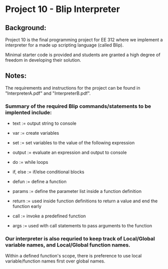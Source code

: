 # Project 10 - Blip Interpreter


## Background: 

Project 10 is the final programming project for EE 312 where we implement a interpreter for a made up scripting language (called Blip). 

Minimal starter code is provided and students are granted a high degree of freedom in developing their solution.


## Notes: 

The requirements and instructions for the project can be found in "InterpreterA.pdf" and "InterpreterB.pdf".


### Summary of the required Blip commands/statements to be implented include: 

* text := output string to console 

* var := create variables 

* set := set variables to the value of the following expression 

* output := evaluate an expression and output to console 

* do := while loops 

* if, else := if/else conditional blocks 

* defun := define a function 

* params := define the parameter list inside a function definition 

* return := used inside function definitions to return a value and end the function early 

* call := invoke a predefined function 

* args := used with call statements to pass arguments to the function


### Our interpreter is also requried to keep track of Local/Global variable names, and Local/Global function names. 
Within a defined function's scope, there is preference to use local variable/function names first over global names.

